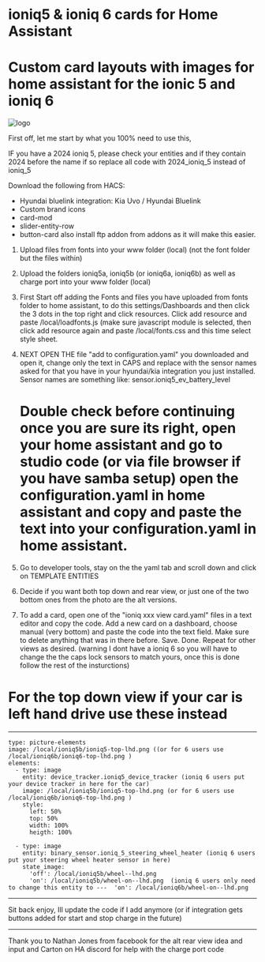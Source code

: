 # ioniq5 & ioniq 6 cards for Home Assistant

# Custom card layouts with images for home assistant for the ionic 5 and ioniq 6


![logo](https://raw.githubusercontent.com/rchiileea/ioniq5-and-ioniq6-dashboard-for-ha/refs/heads/main/Screenshot%202024-10-17%20155145.png)

First off, let me start by what you 100% need to use this,

IF you have a 2024 ioniq 5, please check your entities and if they contain 2024 before the name if so replace all code with 2024_ioniq_5 instead of ioniq_5

Download the following from HACS:
 - Hyundai bluelink integration: Kia Uvo / Hyundai Bluelink
 - Custom brand icons
 - card-mod
 - slider-entity-row
 - button-card
also install ftp addon from addons as it will make this easier.


1.	Upload files from fonts into your www folder (local) (not the font folder but the files within)
	
2.	Upload the folders ioniq5a, ioniq5b (or ioniq6a, ioniq6b) as well as charge port into your www folder (local)

3.	First Start off adding the Fonts and files you have uploaded from fonts folder to home assistant, to do this settings/Dashboards and then click the 3 dots in the top right and click resources. Click add resource and paste /local/loadfonts.js (make sure javascript module is selected, then click add resource again and paste /local/fonts.css and this time select style sheet.

4.	NEXT OPEN THE file "add to configuration.yaml" you downloaded and open it, change only the text in CAPS and replace with the sensor names asked for that you have in your hyundai/kia integration you just installed. Sensor names are something like: sensor.ioniq5_ev_battery_level 
	# Double check before continuing once you are sure its right, open your home assistant and go to studio code (or via file browser if you have samba setup) open the configuration.yaml in home assistant and copy and paste the text into your configuration.yaml in home assistant.
	
5.	Go to developer tools, stay on the the yaml tab and  scroll down and click on TEMPLATE ENTITIES

6.	Decide if you want both top down and rear view, or just one of the two bottom ones from the photo are the alt versions.

7.	To add a card, open one of the "ioniq xxx view card.yaml" files in a text editor and copy the code. Add a new card on a dashboard, choose manual (very bottom) and paste the code into the text field. Make sure to delete anything that was in there before. Save. Done. Repeat for other views as desired.
	(warning I dont have a ioniq 6 so you will have to change the the caps lock sensors to match yours, once this is done follow the rest of the insturctions)




# For the top down view if your car is left hand drive use these instead

------------------------------------------------------------

```
type: picture-elements
image: /local/ioniq5b/ioniq5-top-lhd.png ((or for 6 users use /local/ioniq6b/ioniq6-top-lhd.png )
elements:
  - type: image
    entity: device_tracker.ioniq5_device_tracker (ioniq 6 users put your device tracker in here for the car)
    image: /local/ioniq5b/ioniq5-top-lhd.png (or for 6 users use /local/ioniq6b/ioniq6-top-lhd.png )
    style:
      left: 50%
      top: 50%
      width: 100%
      heigth: 100%

  - type: image
    entity: binary_sensor.ioniq_5_steering_wheel_heater (ioniq 6 users put your steering wheel heater sensor in here)
    state_image:
      'off': /local/ioniq5b/wheel--lhd.png 
      'on': /local/ioniq5b/wheel-on--lhd.png  (ioniq 6 users only need to change this entity to ---  'on': /local/ioniq6b/wheel-on--lhd.png
```

--------------------------------------------------------------


Sit back enjoy, Ill update the code if I add anymore (or if integration gets buttons added for start and stop charge in the future)


------------------------------------------------------------

Thank you to Nathan Jones from facebook for the alt rear view idea and input and Carton on HA discord for help with the charge port code
